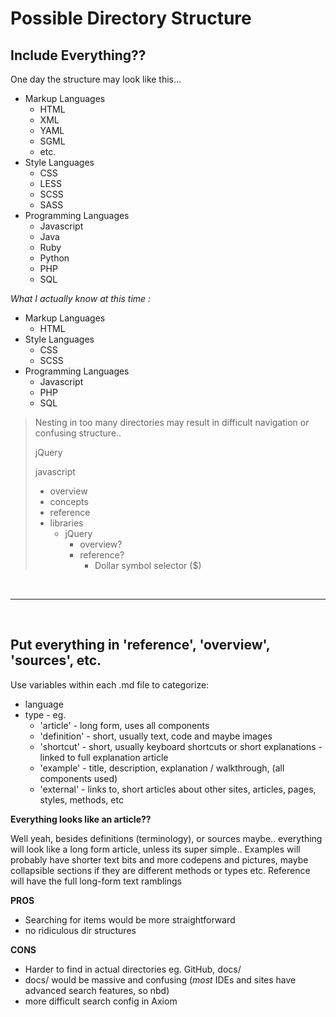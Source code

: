 # Possible Directory Structure



## Include Everything??

One day the structure may look like this...

- Markup Languages
  - HTML
  - XML
  - YAML
  - SGML
  - etc.
- Style Languages
  - CSS
  - LESS
  - SCSS
  - SASS
- Programming Languages
  - Javascript
  - Java
  - Ruby
  - Python
  - PHP
  - SQL

*What I actually know at this time :*

- Markup Languages
  - HTML
- Style Languages
  - CSS
  - SCSS
- Programming Languages
  - Javascript
  - PHP
  - SQL

> Nesting in too many directories may result in difficult navigation or confusing structure.. 
> 
> jQuery
> 
> javascript
>   - overview
>   - concepts
>   - reference
>   - libraries
>       - jQuery
>           - overview?
>           - reference?
>               - Dollar symbol selector ($)

<br>

-------------------------------------------------------------

<br>

## Put **everything** in 'reference', 'overview', 'sources', etc.

Use variables within each .md file to categorize:
- language
- type - eg. 
  - 'article' - long form, uses all components
  - 'definition' - short, usually text, code and maybe images
  - 'shortcut' - short, usually keyboard shortcuts or short explanations - linked to full explanation article
  - 'example' - title, description, explanation / walkthrough, (all components used)
  - 'external' - links to, short articles about other sites, articles, pages, styles, methods, etc

**Everything looks like an article??**

Well yeah, besides definitions (terminology), or sources maybe.. everything will look like a long form article, unless its super simple..
Examples will probably have shorter text bits and more codepens and pictures, maybe collapsible sections if they are different methods or types etc.
Reference will have the full long-form text ramblings


**PROS**
- Searching for items would be more straightforward
- no ridiculous dir structures


**CONS**
- Harder to find in actual directories eg. GitHub, docs/
- docs/ would be massive and confusing (*most* IDEs and sites have advanced search features, so nbd)
- more difficult search config in Axiom